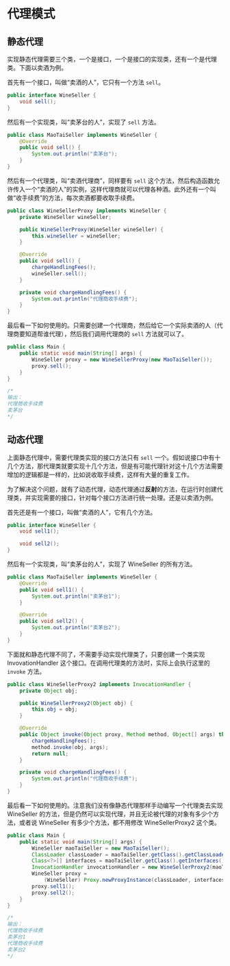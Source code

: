 # 代理模式

## 静态代理

实现静态代理需要三个类，一个是接口，一个是接口的实现类，还有一个是代理类。下面以卖酒为例。

首先有一个接口，叫做“卖酒的人”，它只有一个方法 `sell`。

```java
public interface WineSeller {
    void sell();
}
```

然后有一个实现类，叫“卖茅台的人”，实现了 `sell` 方法。

```java
public class MaoTaiSeller implements WineSeller {
    @Override
    public void sell() {
        System.out.println("卖茅台");
    }
}
```

然后有一个代理类，叫“卖酒代理商”，同样要有 `sell` 这个方法，然后构造函数允许传入一个“卖酒的人”的实例，这样代理商就可以代理各种酒。此外还有一个叫做“收手续费”的方法，每次卖酒都要收取手续费。

```java
public class WineSellerProxy implements WineSeller {
    private WineSeller wineSeller;

    public WineSellerProxy(WineSeller wineSeller) {
        this.wineSeller = wineSeller;
    }

    @Override
    public void sell() {
        chargeHandlingFees();
        wineSeller.sell();
    }

    private void chargeHandlingFees() {
        System.out.println("代理商收手续费");
    }
}
```

最后看一下如何使用的。只需要创建一个代理商，然后给它一个实际卖酒的人（代理商要知道帮谁代理），然后我们调用代理商的 `sell` 方法就可以了。

```java
public class Main {
    public static void main(String[] args) {
        WineSeller proxy = new WineSellerProxy(new MaoTaiSeller());
        proxy.sell();
    }
}

/*
输出：
代理商收手续费
卖茅台
*/
```

## 动态代理

上面静态代理中，需要代理类实现的接口方法只有 `sell` 一个。假如说接口中有十几个方法，那代理类就要实现十几个方法，但是有可能代理针对这十几个方法需要增加的逻辑都是一样的，比如说收取手续费，这样有大量的重复工作。

为了解决这个问题，就有了动态代理，动态代理通过**反射**的方法，在运行时创建代理类，并实现需要的接口，针对每个接口方法进行统一处理。还是以卖酒为例。

首先还是有一个接口，叫做“卖酒的人”，它有几个方法。

```java
public interface WineSeller {
    void sell1();

    void sell2();
}
```

然后有一个实现类，叫“卖茅台的人”，实现了 WineSeller 的所有方法。

```java
public class MaoTaiSeller implements WineSeller {
    @Override
    public void sell1() {
        System.out.println("卖茅台1");
    }

    @Override
    public void sell2() {
        System.out.println("卖茅台2");
    }
}
```

下面就和静态代理不同了，不需要手动实现代理类了，只要创建一个类实现 InvovationHandler 这个接口。在调用代理类的方法时，实际上会执行这里的 `invoke` 方法。

```java
public class WineSellerProxy2 implements InvocationHandler {
    private Object obj;

    public WineSellerProxy2(Object obj) {
        this.obj = obj;
    }

    @Override
    public Object invoke(Object proxy, Method method, Object[] args) throws Throwable {
        chargeHandlingFees();
        method.invoke(obj, args);
        return null;
    }

    private void chargeHandlingFees() {
        System.out.println("代理商收手续费");
    }
}
```

最后看一下如何使用的。注意我们没有像静态代理那样手动编写一个代理类去实现 WineSeller 的方法，但是仍然可以实现代理，并且无论被代理的对象有多少个方法，或者说 WineSeller 有多少个方法，都不用修改 WineSellerProxy2 这个类。

```java
public class Main {
    public static void main(String[] args) {
        WineSeller maoTaiSeller = new MaoTaiSeller();
        ClassLoader classLoader = maoTaiSeller.getClass().getClassLoader();  // 定义了代理类的类加载器
        Class<?>[] interfaces = maoTaiSeller.getClass().getInterfaces();  // 需要代理类实现的接口
        InvocationHandler invocationHandler = new WineSellerProxy2(maoTaiSeller);  // 方法调用的 handler
        WineSeller proxy =
            (WineSeller) Proxy.newProxyInstance(classLoader, interfaces, invocationHandler);
        proxy.sell1();
        proxy.sell2();
    }
}

/*
输出：
代理商收手续费
卖茅台1
代理商收手续费
卖茅台2
*/
```
